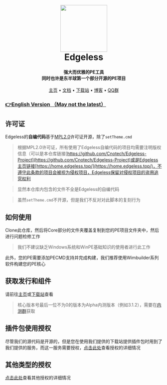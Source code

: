 <h1 align="center">
  <br>
  <a href="https://home.edgeless.top" alt="logo" ><img src="https://home.edgeless.top/favicon.ico" width="150"/></a>
  <br>
  Edgeless
  <br>
</h1>

<h4 align="center">强大而优雅的PE工具<br>同时也许是东半球第一个部分开源的PE项目</h4>

<p align="center">
  <a href="https://home.edgeless.top">主页</a> •
  <a href="https://wiki.edgeless.top">文档</a> •
  <a href="https://down.edgeless.top">下载站</a> •
  <a href="https://www.edgeless.top">博客</a> •
  <a href="https://home.edgeless.top/jump/qqg.html">QQ群</a>
</p>

### [👉English Version （May not the latest）](https://github.com/Cnotech/Edgeless-Project/blob/master/README_en.md)


## 许可证
Edgeless的**自编代码**基于[MPL2.0](https://www.mozilla.org/en-US/MPL/)许可证开源，除了`setTheme.cmd`

>根据MPL2.0许可证，所有使用了Edgeless自编代码的项目均需要注明版权信息（可以是本仓库链接[https://github.com/Cnotech/Edgeless-Project](https://github.com/Cnotech/Edgeless-Project)或是Edgeless主页链接[https://home.edgeless.top/](https://home.edgeless.top/)，不遵守此条款的项目会被视为侵权项目，Edgeless保留对侵权项目的盗用追究权利

> 显然本仓库内包含的文件不全是Edgeless的自编代码

> 虽然`setTheme.cmd`不开源，但是我们不反对对此脚本的复刻行为


## 如何使用
Clone此仓库，然后将Core部分的文件夹覆盖复制到您的PE项目文件夹中，然后进行问题检修工作
>我们不建议缺乏Windows系统和WinPE基础知识的使用者进行此工作

此外，您的PE需要添加PECMD支持并完成构建，我们推荐使用Wimbuilder系列软件构建您的PE核心

## 获取发行和组件
请前往[主页](https://home.edgeless.top)或[下载站](https://down.edgeless.top)查看
>核心版本号最后一位不为0的版本为Alpha内测版本（例如3.1.2），需要在[内测群](https://home.edgeless.top/jump/qqg.html)获取

## 插件包使用授权
尽管我们的源代码是开源的，但是您在使用我们提供的下载站提供插件包时用到了我们提供的服务，而这一服务需要授权，[点击此处](https://wiki.edgeless.top/v2/cooperation/permit.html)查看授权的详细情况

## 其他类型的授权
[点击此处](https://wiki.edgeless.top/v2/cooperation/permit.html)查看其他授权的详细情况
